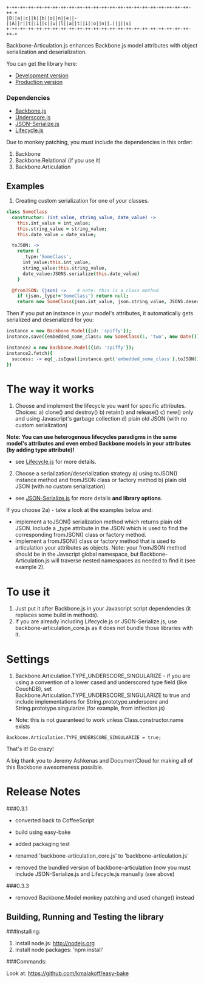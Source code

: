 ````
+-++-++-++-++-++-++-++-++-++-++-++-++-++-++-++-++-++-++-++-++-++-++-++-+
|B||a||c||k||b||o||n||e||-||A||r||t||i||c||u||l||a||t||i||o||n||.||j||s|
+-++-++-++-++-++-++-++-++-++-++-++-++-++-++-++-++-++-++-++-++-++-++-++-+
````

Backbone-Articulation.js enhances Backbone.js model attributes with object serialization and deserialization.

You can get the library here:

* [Development version][1]
* [Production version][2]

### Dependencies

* [Backbone.js][3]
* [Underscore.js][4]
* [JSON-Serialize.js][5]
* [Lifecycle.js][6]

[1]: https://raw.github.com/kmalakoff/backbone-articulation/0.3.1/backbone-articulation.js
[2]: https://raw.github.com/kmalakoff/backbone-articulation/0.3.1/backbone-articulation.min.js
[3]: http://backbonejs.org/
[4]: http://underscorejs.org/
[5]: https://github.com/kmalakoff/json-serialize
[6]: https://github.com/kmalakoff/lifecycle

Due to monkey patching, you must include the dependencies in this order:

1. Backbone
2. Backbone.Relational (if you use it)
3. Backbone.Articulation

Examples
--------

1) Creating custom serialization for one of your classes.

```coffeescript
class SomeClass
  constructor: (int_value, string_value, date_value) ->
    this.int_value = int_value;
    this.string_value = string_value;
    this.date_value = date_value;

  toJSON: ->
    return {
      _type:'SomeClass',
      int_value:this.int_value,
      string_value:this.string_value,
      date_value:JSONS.serialize(this.date_value)
    }

  @fromJSON: (json) ->    # note: this is a class method
    if (json._type!='SomeClass') return null;
    return new SomeClass(json.int_value, json.string_value, JSONS.deserialize(json.date_value));
```

Then if you put an instance in your model's attributes, it automatically gets serialized and deserialized for you:

```coffeescript
instance = new Backbone.Model({id: 'spiffy'});
instance.save({embedded_some_class: new SomeClass(1, 'two', new Date())})

instance2 = new Backbone.Model({id: 'spiffy'});
instance2.fetch({
  success: -> eq(_.isEqual(instance.get('embedded_some_class').toJSON(), instance2.get('embedded_some_class').toJSON()), "automatically serialized and deserialized a class!")
})
```

# The way it works

1) Choose and implement the lifecycle you want for specific attributes. Choices:
  a) clone() and destroy()
  b) retain() and release()
  c) new() only and using Javascript's garbage collection
  d) plain old JSON (with no custom serialization)

**Note: You can use heterogenous lifecycles paradigms in the same model's attributes and even embed Backbone models in your attributes (by adding type attribute)!**

* see [Lifecycle.js][0] for more details.

2) Choose a serialization/deserialization strategy
  a) using toJSON() instance method and fromJSON class or factory method
  b) plain old JSON (with no custom serialization)

* see [JSON-Serialize.js][1] for more details **and library options**.

[0]: https://github.com/kmalakoff/lifecycle
[1]: https://github.com/kmalakoff/json-serialize

If you choose 2a) - take a look at the examples below and:

* implement a toJSON() serialization method which returns plain old JSON. Include a _type attribute in the JSON which is used to find the corresponding fromJSON() class or factory method.
* implement a fromJSON() class or factory method that is used to articulation your attributes as objects. Note: your fromJSON method should be in the Javscript global namespace, but Backbone-Articulation.js will traverse nested namespaces as needed to find it (see example 2).


# To use it

1) Just put it after Backbone.js in your Javascript script dependencies (it replaces some build in methods).
2) If you are already including Lifecycle.js or JSON-Serialize.js, use backbone-articulation_core.js as it does not bundle those libraries with it.

# Settings

1) Backbone.Articulation.TYPE_UNDERSCORE_SINGULARIZE - if you are using a convention of a lower cased and underscored type field (like CouchDB), set Backbone.Articulation.TYPE_UNDERSCORE_SINGULARIZE to true and include implementations for String.prototype.underscore and String.prototype.singularize (for example, from inflection.js)
  - Note: this is not guaranteed to work unless Class.constructor.name exists

````
Backbone.Articulation.TYPE_UNDERSCORE_SINGULARIZE = true;
````

That's it! Go crazy!

A big thank you to Jeremy Ashkenas and DocumentCloud for making all of this Backbone awesomeness possible.

# Release Notes

###0.3.1

- converted back to CoffeeScript

- build using easy-bake

- added packaging test

- renamed 'backbone-articulation_core.js' to 'backbone-articulation.js'

- removed the bundled version of backbone-articulation (now you must include JSON-Serialize.js and Lifecycle.js manually (see above)

###0.3.3

- removed Backbone.Model monkey patching and used change() instead


Building, Running and Testing the library
-----------------------

###Installing:

1. install node.js: http://nodejs.org
2. install node packages: 'npm install'

###Commands:

Look at: https://github.com/kmalakoff/easy-bake